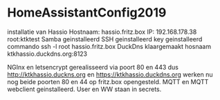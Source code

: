 # HomeAssistantConfig2019
installatie van Hassio
    Hostnaam: hassio.fritz.box
    IP: 192.168.178.38
    root:ktktest
Samba geinstalleerd
SSH geinstalleerd
    key geinstalleerd
    commando ssh -l root hassio.fritz.box
DuckDns klaargemaakt
	hosnaam ktkhassio.duckdns.org:8123

NGInx en letsencrypt gerealisseerd via poort 80 en 443 dus
   http://ktkhassio.duckns.org en https://ktkhassio.duckdns.org werken nu nog beide
   poorten 80 en 44 op fritz.box opengesteld.
MQTT en MQTT webclient geinstalleerd. User en WW staan in secrets.
